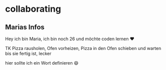 # collaborating

## Marias Infos

Hey ich bin Maria, ich bin noch 26 und möchte coden lernen :heart:

TK Pizza rausholen, Ofen vorheizen,  Pizza in den Ofen schieben und warten bis sie fertig ist, lecker

hier sollte ich ein Wort definieren :smile: